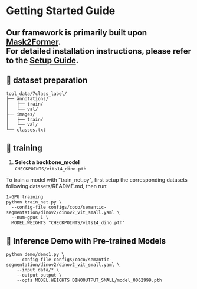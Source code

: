 # Getting Started Guide

Our framework is primarily built upon [Mask2Former](https://github.com/facebookresearch/Mask2Former).  
For detailed installation instructions, please refer to the [Setup Guide](https://github.com/facebookresearch/MaskFormer/blob/main/INSTALL.md). 
---

## 📂 dataset preparation

```
tool_data/7class_label/
├── annotations/
│   ├── train/          
│   └── val/            
├── images/
│   ├── train/          
│   └── val/            
└── classes.txt     
```    


## 🚀 training  

1. **Select a backbone_model**  
   `CHECKPOINTS/vits14_dino.pth`

To train a model with "train_net.py", first setup the corresponding datasets following datasets/README.md, then run:

```
1-GPU training 
python train_net.py \
  --config-file configs/coco/semantic-segmentation/dinov2/dinov2_vit_small.yaml \
  --num-gpus 1 \
  MODEL.WEIGHTS "CHECKPOINTS/vits14_dino.pth"
```


## 🚀 Inference Demo with Pre-trained Models

```
python demo/demo1.py \
    --config-file configs/coco/semantic-segmentation/dinov2/dinov2_vit_small.yaml \
    --input data/* \
    --output output \
    --opts MODEL.WEIGHTS DINOOUTPUT_SMALL/model_0062999.pth
```